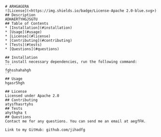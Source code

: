 
    # ARHGAGERA
    ![License](<https://img.shields.io/badge/License-Apache 2.0-blue.svg>)
    ## Description
    ADHAERTYHGJSGTU
    ## Table of Contents
    * [Installation](#installation)
    * [Usage](#usage)
    * [License](#license)
    * [Contributing](#contributing)
    * [Tests](#tests)
    * [Questions](#questions)
    
    ## Installation
    To install necessary dependencies, run the following command: 
    ```
    fghsshahahgh
    ```
    ## Usage
    hgasr5hgh
    
    ## License
    Licensed under Apache 2.0
    ## Contributing
    atysfhasrtyhs
    ## Tests
    ahythgha t
    ## Questions
    Contact me for any questions. You can send me an email at aegfFH.
    
    Link to my GitHub: github.com/jihadfg
